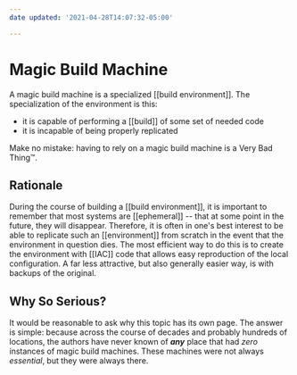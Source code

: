 ```yaml
---
date updated: '2021-04-28T14:07:32-05:00'

---
```


# Magic Build Machine

A magic build machine is a specialized [[build environment]].  The specialization of the environment is this:
- it is capable of performing a [[build]] of some set of needed code
- it is incapable of being properly replicated

Make no mistake:  having to rely on a magic build machine is a Very Bad Thing™.

## Rationale
During the course of building a [[build environment]], it is important to remember that most systems are [[ephemeral]] -- that at some point in the future, they will disappear.  Therefore, it is often in one's best interest to be able to replicate such an [[environment]] from scratch in the event that the environment in question dies.  The most efficient way to do this is to create the environment with [[IAC]] code that allows easy reproduction of the local configuration.  A far less attractive, but also generally easier way, is with backups of the original.


## Why So Serious?
It would be reasonable to ask why this topic has its own page.  The answer is simple: because across the course of decades and probably hundreds of locations, the authors have never known of ***any*** place that had _zero_ instances of magic build machines.  These machines were not always _essential_, but they were always there.